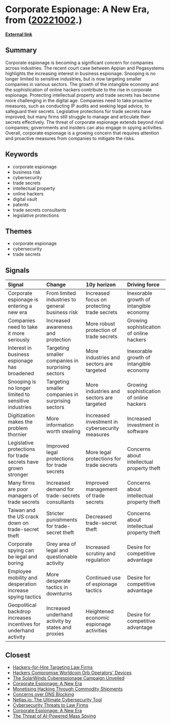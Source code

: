 # __Corporate Espionage: A New Era__, from ([20221002](https://kghosh.substack.com/p/20221002).)

__[External link](https://www.economist.com/business/2022/05/30/corporate-espionage-is-entering-a-new-era)__



## Summary

Corporate espionage is becoming a significant concern for companies across industries. The recent court case between Appian and Pegasystems highlights the increasing interest in business espionage. Snooping is no longer limited to sensitive industries, but is now targeting smaller companies in various sectors. The growth of the intangible economy and the sophistication of online hackers contribute to the rise in corporate espionage. Protecting intellectual property and trade secrets has become more challenging in the digital age. Companies need to take proactive measures, such as conducting IP audits and seeking legal advice, to safeguard their secrets. Legislative protections for trade secrets have improved, but many firms still struggle to manage and articulate their secrets effectively. The threat of corporate espionage extends beyond rival companies; governments and insiders can also engage in spying activities. Overall, corporate espionage is a growing concern that requires attention and proactive measures from companies to mitigate the risks.

## Keywords

* corporate espionage
* business risk
* cybersecurity
* trade secrets
* intellectual property
* online hackers
* digital vault
* patents
* trade secrets consultants
* legislative protections

## Themes

* corporate espionage
* cybersecurity
* trade secrets

## Signals

| Signal                                                            | Change                                             | 10y horizon                                    | Driving force                              |
|:------------------------------------------------------------------|:---------------------------------------------------|:-----------------------------------------------|:-------------------------------------------|
| Corporate espionage is entering a new era                         | From limited industries to general business risk   | Increased focus on protecting trade secrets    | Inexorable growth of intangible economy    |
| Companies need to take it more seriously                          | Increased awareness and protection                 | More robust protection of trade secrets        | Growing sophistication of online hackers   |
| Interest in business espionage has broadened                      | Targeting smaller companies in surprising sectors  | More industries and sectors are targeted       | Inexorable growth of intangible economy    |
| Snooping is no longer limited to sensitive industries             | Targeting smaller companies in surprising sectors  | More industries and sectors are targeted       | Growing sophistication of online hackers   |
| Digitization makes the problem thornier                           | More information worth stealing                    | Increased investment in cybersecurity measures | Increased investment in software           |
| Legislative protections for trade secrets have grown stronger     | Improved legal protections for trade secrets       | More legal protections for trade secrets       | Concerns about intellectual property theft |
| Many firms are poor managers of trade secrets                     | Increased demand for trade-secrets consultants     | Improved management of trade secrets           | Concerns about intellectual property theft |
| Taiwan and the US crack down on trade-secret theft                | Stricter punishments for trade-secret theft        | Decreased trade-secret theft                   | Concerns about intellectual property theft |
| Corporate spying can be legal and boring                          | Grey area of legal and questionable activity       | Increased scrutiny and regulation              | Desire for competitive advantage           |
| Employee mobility and desperation increase spying tactics         | More desperate tactics in downturns                | Continued use of espionage tactics             | Desire for competitive advantage           |
| Geopolitical backdrop increases incentives for underhand activity | Increased underhand activity by states and proxies | Heightened economic espionage activities       | Desire for competitive advantage           |

## Closest

* [Hackers-for-Hire Targeting Law Firms](86eed7596de75b410b471fb8618f4be3)
* [Hackers Compromise Worldcoin Orb Operators' Devices](38242c2652ac7f212d8d9955b40be595)
* [The SolarWinds Cyberespionage Campaign Unveiled](60d708d49e171255bc45464e0b5e6a6a)
* [Corporate Espionage: A New Era](24e03440e7901342e12da817c3fc951e)
* [Monetising Hacking Through Commodity Shipments](af7a13a1e97a8ebff3d521dabea087ce)
* [Concerns over DNS Blocking](ee0bcad312f833a9283e4344b051de2f)
* [Netlas.io: The Ultimate Cybersecurity Tool](ae919b08f9b58de655abd2fea03c1169)
* [Cybersecurity Threats to Law Firms](0b6d917158cd84c369d0af378202984b)
* [Corporate Espionage: A New Era](24e03440e7901342e12da817c3fc951e)
* [The Threat of AI-Powered Mass Spying](63d7953ba75cf8b2b87f70ff0775f6b3)